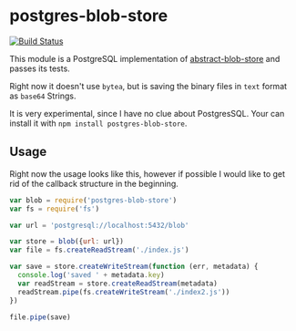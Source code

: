 # postgres-blob-store
[![Build Status](https://travis-ci.org/finnp/postgres-blob-store.svg?branch=master)](https://travis-ci.org/finnp/postgres-blob-store)

This module is a PostgreSQL implementation of [abstract-blob-store](https://github.com/maxogden/abstract-blob-store)
and passes its tests.

Right now it doesn't use `bytea`, but is saving the binary files in `text` format as `base64`
Strings.

It is very experimental, since I have no clue about PostgresSQL. Your can install it 
with `npm install postgres-blob-store`.

## Usage

Right now the usage looks like this, however if possible I would like to get
rid of the callback structure in the beginning.

```js
var blob = require('postgres-blob-store')
var fs = require('fs')

var url = 'postgresql://localhost:5432/blob'

var store = blob({url: url})
var file = fs.createReadStream('./index.js')

var save = store.createWriteStream(function (err, metadata) {
  console.log('saved ' + metadata.key)
  var readStream = store.createReadStream(metadata)
  readStream.pipe(fs.createWriteStream('./index2.js'))
})

file.pipe(save)
```